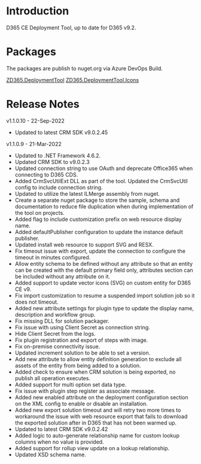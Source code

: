 # Introduction 
D365 CE Deployment Tool, up to date for D365 v9.2.

# Packages
The packages are publish to nuget.org via Azure DevOps Build.

[ZD365.DeploymentTool](https://www.nuget.org/packages/ZD365.DeploymentTool)
[ZD365.DeploymentTool.Icons](https://www.nuget.org/packages/ZD365.DeploymentTool.Icons)

# Release Notes
v1.1.0.10 - 22-Sep-2022
- Updated to latest CRM SDK v9.0.2.45

v1.1.0.9 - 21-Mar-2022
- Updated to .NET Framework 4.6.2.
- Updated CRM SDK to v9.0.2.3
- Updated connection string to use OAuth and deprecate Office365 when connecting to D365 CDS.
- Added CrmSvcUtilExt DLL as part of the tool. Updated the CrmSvcUtil config to include connection string.
- Updated to utilize the latest ILMerge assembly from nuget.
- Create a separate nuget package to store the sample, schema and documentation to reduce file duplication when during implementation of the tool on projects.
- Added flag to include customization prefix on web resource display name.
- Added defaultPublisher configuration to update the instance default publisher.
- Updated install web resource to support SVG and RESX.
- Fix timeout issue with export, update the connection to configure the timeout in minutes configured.
- Allow entity schema to be defined without any attribute so that an entity can be created with the default primary field only, attributes section can be included without any attribute on it.
- Added support to update vector icons (SVG) on custom entity for D365 CE v9.
- Fix import customization to resume a suspended import solution job so it does not timeout.
- Added new attribute settings for plugin type to update the display name, description and workflow group.
- Fix missing DLL for solution packager.
- Fix issue with using Client Secret as connection string.
- Hide Client Secret from the logs.
- Fix plugin registration and export of steps with image.
- Fix on-premise connectivity issue.
- Updated increment solution to be able to set a version.
- Add new attribute to allow entity definition generation to exclude all assets of the entity from being added to a solution.
- Added check to ensure when CRM solution is being exported, no publish all operation executes.
- Added support for multi option set data type.
- Fix issue with plugin step register as associate message.
- Added new enabled attribute on the deployment configuration section on the XML config to enable or disable an installation.
- Added new export solution timeout and will retry two more times to workaround the issue with web resource export that fails to download the exported solution after in D365 that has not been warmed up.
- Updated to latest CRM SDK v9.0.2.42
- Added logic to auto-generate relationship name for custom lookup columns when no value is provided.
- Added support for rollup view update on a lookup relationship.
- Updated XSD schema name.
